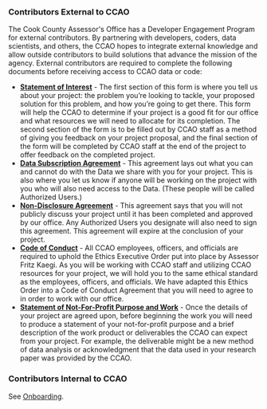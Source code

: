 ### Contributors External to CCAO

The Cook County Assessor's Office has a Developer Engagement Program for external contributors. By partnering with developers, coders, data scientists, and others, the CCAO hopes to integrate external knowledge and allow outside contributors to build solutions that advance the mission of the agency. External contributors are required to complete the following documents before receiving access to CCAO data or code:

* [**Statement of Interest**](Contributing/Developer%20Engagement%20Introduction%20Letter.pdf) - The first section of this form is where you tell us about your project: the problem you’re looking to tackle, your proposed solution for this problem, and how you’re going to get there. This form will help the CCAO to determine if your project is a good fit for our office and what resources we will need to allocate for its completion. The second section of the form is to be filled out by CCAO staff as a method of giving you feedback on your project proposal, and the final section of the form will be completed by CCAO staff at the end of the project to offer feedback on the completed project.
* [**Data Subscription Agreement**](Contributing/Developer%20Engagement%20Data%20Subscription%20Agreement.pdf) - This agreement lays out what you can and cannot do with the Data we share with you for your project. This is also where you let us know if anyone will be working on the project with you who will also need access to the Data. (These people will be called Authorized Users.)
* [**Non-Disclosure Agreement**](Contributing/Developer%20Engagement%20Non-Disclosure%20Agreement.pdf) - This agreement says that you will not publicly discuss your project until it has been completed and approved by our office. Any Authorized Users you designate will also need to sign this agreement. This agreement will expire at the conclusion of your project.
*  [**Code of Conduct**](Contributing/Developer%20Engagement%20Code%20of%20Conduct.pdf) - All CCAO employees, officers, and officials are required to uphold the Ethics Executive Order put into place by Assessor Fritz Kaegi. As you will be working with CCAO staff and utilizing CCAO resources for your project, we will hold you to the same ethical standard as the employees, officers, and officials. We have adapted this Ethics Order into a Code of Conduct Agreement that you will need to agree to in order to work with our office.
*  [**Statement of Not-For-Profit Purpose and Work**](Contributing/Developer%20Engagement%20Statement%20of%20Purpose%20Work.docx) - Once the details of your project are agreed upon, before beginning the work you will need to produce a statement of your not-for-profit purpose and a brief description of the work product or deliverables the CCAO can expect from your project. For example, the deliverable might be a new method of data analysis or acknowledgment that the data used in your research paper was provided by the CCAO.

### Contributors Internal to CCAO

See [Onboarding](People/Onboarding).
